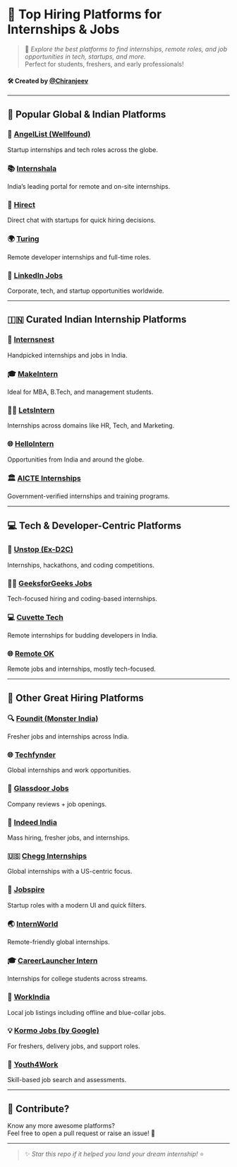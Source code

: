 # 💼 Top Hiring Platforms for Internships & Jobs

> 🚀 *Explore the best platforms to find internships, remote roles, and job opportunities in tech, startups, and more.*  
> Perfect for students, freshers, and early professionals!

#### 🛠️ Created by [@Chiranjeev](https://github.com/thechiranjeevvyas)
---

## 🚀 Popular Global & Indian Platforms

### 🌟 [AngelList (Wellfound)](https://angel.co)  
Startup internships and tech roles across the globe.

### 📚 [Internshala](https://internshala.com)  
India’s leading portal for remote and on-site internships.

### 💬 [Hirect](https://hirect.in)  
Direct chat with startups for quick hiring decisions.

### 🌍 [Turing](https://www.turing.com/)  
Remote developer internships and full-time roles.

### 💼 [LinkedIn Jobs](https://www.linkedin.com/jobs/)  
Corporate, tech, and startup opportunities worldwide.

---

## 🇮🇳 Curated Indian Internship Platforms

### 📌 [Internsnest](https://internsnest.com)  
Handpicked internships and jobs in India.

### 🎓 [MakeIntern](https://www.makeintern.com/)  
Ideal for MBA, B.Tech, and management students.

### 🧑‍🎓 [LetsIntern](https://www.letsintern.com)  
Internships across domains like HR, Tech, and Marketing.

### 🌐 [HelloIntern](https://www.hellointern.com/)  
Opportunities from India and around the globe.

### 🏛️ [AICTE Internships](https://internship.aicte-india.org/)  
Government-verified internships and training programs.

---

## 💻 Tech & Developer-Centric Platforms

### 🧠 [Unstop (Ex-D2C)](https://unstop.com/)  
Internships, hackathons, and coding competitions.

### 👩‍💻 [GeeksforGeeks Jobs](https://www.geeksforgeeks.org/jobs/)  
Tech-focused hiring and coding-based internships.

### 💻 [Cuvette Tech](https://www.cuvette.tech/)  
Remote internships for budding developers in India.

### 🌐 [Remote OK](https://remoteok.com/)  
Remote jobs and internships, mostly tech-focused.

---

## 📍 Other Great Hiring Platforms

### 🔍 [Foundit (Monster India)](https://www.foundit.in/)  
Fresher jobs and internships across India.

### 🌐 [Techfynder](https://www.techfynder.com/)  
Global internships and work opportunities.

### 🔎 [Glassdoor Jobs](https://www.glassdoor.com/index.htm)  
Company reviews + job openings.

### 🎯 [Indeed India](https://www.indeed.co.in/)  
Mass hiring, fresher jobs, and internships.

### 🇺🇸 [Chegg Internships](https://www.internships.com/)  
Global internships with a US-centric focus.

### 🚀 [Jobspire](https://www.jobspire.net/)  
Startup roles with a modern UI and quick filters.

### 🌏 [InternWorld](https://intern.world/)  
Remote-friendly global internships.

### 🎓 [CareerLauncher Intern](https://www.careerlauncher.in/)  
Internships for college students across streams.

### 📱 [WorkIndia](https://www.workindia.in/)  
Local job listings including offline and blue-collar jobs.

### 💡 [Kormo Jobs (by Google)](https://kormo.jobs/)  
For freshers, delivery jobs, and support roles.

### 🧪 [Youth4Work](https://www.youth4work.com/)  
Skill-based job search and assessments.

---

## 💌 Contribute?

Know any more awesome platforms?  
Feel free to open a pull request or raise an issue! 🤝

---

> ✨ *Star this repo if it helped you land your dream internship!* ⭐
